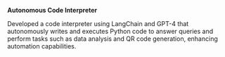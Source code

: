 **Autonomous Code Interpreter**

Developed a code interpreter using LangChain and GPT-4 that autonomously writes and executes Python code to answer queries and perform tasks such as data analysis and QR code generation, enhancing automation capabilities.
